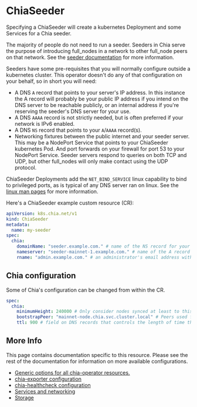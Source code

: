 # ChiaSeeder

Specifying a ChiaSeeder will create a kubernetes Deployment and some Services for a Chia seeder.

The majority of people do not need to run a seeder. Seeders in Chia serve the purpose of introducing full_nodes in a network to other full_node peers on that network. See the [seeder documentation](https://docs.chia.net/guides/seeder-user-guide/) for more information.

Seeders have some pre-requisites that you will normally configure outside a kubernetes cluster. This operator doesn't do any of that configuration on your behalf, so in short you will need:

* A DNS `A` record that points to your server's IP address. In this instance the A record will probably be your public IP address if you intend on the DNS server to be reachable publicly, or an internal address if you're reserving the seeder's DNS server for your use.
* A DNS `AAAA` record is not strictly needed, but is often preferred if your network is IPv6 enabled.
* A DNS `NS` record that points to your `A`/`AAAA` record(s).
* Networking fixtures between the public internet and your seeder server. This may be a NodePort Service that points to your ChiaSeeder kubernetes Pod. And port forwards on your firewall for port 53 to your NodePort Service. Seeder servers respond to queries on both TCP and UDP, but other full_nodes will only make contact using the UDP protocol.

ChiaSeeder Deployments add the `NET_BIND_SERVICE` linux capability to bind to privileged ports, as is typical of any DNS server ran on linux. See the [linux man pages](https://man7.org/linux/man-pages/man7/capabilities.7.html) for more information.

Here's a ChiaSeeder example custom resource (CR):

```yaml
apiVersion: k8s.chia.net/v1
kind: ChiaSeeder
metadata:
  name: my-seeder
spec:
  chia:
    domainName: "seeder.example.com." # name of the NS record for your server with a trailing period. (ex. "seeder.example.com.")
    nameserver: "seeder-mainnet-1.example.com." # name of the A record for your server with a trailing period. (ex. "seeder-us-west-2.example.com.")
    rname: "admin.example.com." # an administrator's email address with '@' replaced with '.' and a trailing period.
```

## Chia configuration

Some of Chia's configuration can be changed from within the CR.

```yaml
spec:
  chia:
    minimumHeight: 240000 # Only consider nodes synced at least to this height
    bootstrapPeer: "mainnet-node.chia.svc.cluster.local" # Peers used for the initial crawler run to find peers
    ttl: 900 # field on DNS records that controls the length of time that a record is considered valid
```

## More Info

This page contains documentation specific to this resource. Please see the rest of the documentation for information on more available configurations.

* [Generic options for all chia-operator resources.](all.md)
* [chia-exporter configuration](chia-exporter.md)
* [chia-healthcheck configuration](chia-healthcheck.md)
* [Services and networking](services-networking.md)
* [Storage](storage.md)
